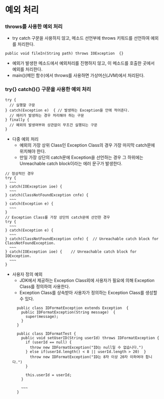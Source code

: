 # 예외 처리
### throws를 사용한 예외 처리
- try catch 구문을 사용하지 않고, 메소드 선언부에 throws 키워드를 선언하여 예외를 처리한다.
```
public void fileIn(String path) throws IOException  {}
```
- 예외가 발생한 메소드에서 예외처리를 진행하지 않고, 이 메소드를 호출한 곳에서 예외를 처리한다.
- main()(메인 함수)에서 throws를 사용하면 가상머신(JVM)에서 처리된다.

### try{} catch(){} 구문을 사용한 예외 처리
```
try {
  // 실행할 구문
} catch(Exception e)  { // 발생하는 Exception을 안에 적어준다.
  // 에러가 발생하는 경우 처리해야 하는 구문
} finally {
  // 예외의 발생여부와 상관없이 무조건 실행되는 구문
}
```
- 다중 예외 처리   
  + 예외의 가장 상위 Class인 Exception Class의 경우 가장 마지막 catch문에 위치해야 한다.
  + 만일 가장 상단의 catch문에 Exception을 선언하는 경우 그 하위에는 Unreachable catch block이라는 에러 문구가 발생한다.
```
// 정상적인 경우
try {
  ~~~
} catch(IOException ioe) {
  ~~~
} catch(ClassNotFoundException cnfe) {
  ~~~
} catch(Exception e) {
  ~~~
}
// Exception Class를 가장 상단의 catch문에 선언한 경우
try {
  ~~~
} catch(Exception e) {
  ~~~
} catch(ClassNotFoundException cnfe) {  // Unreachable catch block for ClassNotFoundException.
  ~~~
} catch(IOException ioe) {    // Unreachable catch block for IOException.
  ~~~
}
```
- 사용자 정의 예외
  + JDK에서 제공하는 Exception Class외에 사용자가 필요에 의해 Exception Class를 정의하여 사용한다.
  + Exception Class를 상속받아 사용자가 정의하는 Exception Class를 생성할 수 있다. 
  ```
    public class IDFormatException extends Exception  {
      public IDFormatException(String message)  {
        super(message);
      }
    }
    
    public class IDFormatTest {
      public void setUserID(String userId) throws IDFormatException {
        if (userId == null) {
          throw new IDFormatException("ID는 null일 수 없습니다.")
        } else if(userId.length() < 8 || userId.length > 20)  }
          throw new IDFormatException("ID는 8자 이상 20자 이하여야 합니다.")
        }
        
        this.userId = userId;
      }
      
      ~~~
    }
  ```
